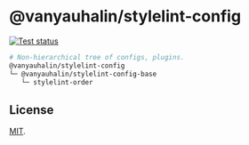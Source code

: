 # @vanyauhalin/stylelint-config

[![Test status](https://github.com/vanyauhalin/stylelint-config/workflows/test/badge.svg)](https://github.com/vanyauhalin/eslint-config/actions)

```sh
# Non-hierarchical tree of configs, plugins.
@vanyauhalin/stylelint-config
└─ @vanyauhalin/stylelint-config-base
   └─ stylelint-order
```

## License

[MIT](LICENSE).

